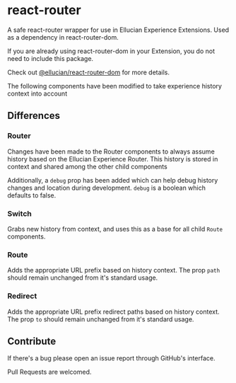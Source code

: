 # react-router

A safe react-router wrapper for use in Ellucian Experience Extensions. Used as a dependency in react-router-dom.

If you are already using react-router-dom in your Extension, you do not need to include this package.

Check out [@ellucian/react-router-dom](https://github.com/ellucian-developer/react-router-dom) for more details.

The following components have been modified to take experience history context into account

## Differences

### Router

Changes have been made to the Router components to always assume history based on the Ellucian Experience Router. This history is stored in context and shared among the other child components

Additionally, a `debug` prop has been added which can help debug history changes and location during development. `debug` is a boolean which defaults to false.

### Switch

Grabs new history from context, and uses this as a base for all child `Route` components.

### Route

Adds the appropriate URL prefix based on history context. The prop `path` should remain unchanged from it's standard usage.

### Redirect

Adds the appropriate URL prefix redirect paths based on history context. The prop `to` should remain unchanged from it's standard usage.

## Contribute

If there's a bug please open an issue report through GitHub's interface.

Pull Requests are welcomed.
